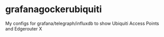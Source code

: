 # grafanagockerubiquiti
My configs for grafana/telegraph/influxdb to show Ubiquiti Access Points and Edgerouter X

